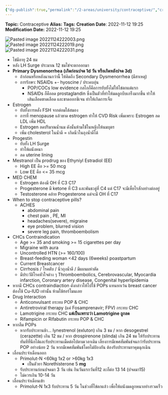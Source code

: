 ```yaml
---
{"dg-publish":true,"permalink":"/2-areas/university/contraceptive/","created":"2022-12-15T22:19:51.675+07:00","updated":"2025-10-06T19:53:11.458+07:00"}
---
```


**Topic:** Contraceptive
**Alias:**
**Tags:**
**Creation Date**: 2022-11-12 19:25
**Modification Date:** 2022-11-12 19:25

![Pasted image 20221124222003.png](/img/user/3%20Resources/Attachment/Pasted%20image%2020221124222003.png)
![Pasted image 20221124222019.png](/img/user/3%20Resources/Attachment/Pasted%20image%2020221124222019.png)
![Pasted image 20221124222031.png](/img/user/3%20Resources/Attachment/Pasted%20image%2020221124222031.png)

- ไข่มีอายุ 24 ชม
- หลัง LH Surge ประมาณ 12 ชมไข่จะตกออกมา
- **Primary Dysmenorrhea (เกิดก่อนปจด 1d วัน หรือเกิดหลังปจด 3d)**
	- ถ้าก่อนหรือหลังนานกว่านี้ ให้คิดถึง Secondary Dysmenorrhea (มีสาเหตุ)
	- การรักษา: NSAIDs +- hyoscine / ประคบอุ่น
		- POP/COCs low evidence กลไกก็คือการยับยั้งไม่ให้ไข่ตกแต่แรก
		- NSAIDs ก็คือลด prostaglandin ซึ่งเป็นตัวที่ทำให้มดลูกบีบเกร็งมากขึ้น ทำให้เส้นเลือดขาดเลือด และขาดออกซิเจน ทำให้เกิดการเจ็บ
- Estrogen
	- ยับยั้งการหลั่ง FSH จากต่อมใต้สมอง
	- การที่ menopause แล้วขาด estrogen ทำให้ CVD Risk เพิ่มเพราะ Estrogen ลด LDL เพิ่ม HDL
	- Estrogen ลดปริมาณน้ำนม ดังนั้นห้ามใช้ในหญิงให้นมบุตร
	- เพิ่ม cholesterol ในน้ำดี = เกิดนิ่วในถุงน้ำดีได้
- Progestin
	- ยับยั้ง LH Surge
	- ทำให้ผนังหนา
	- ลด uterine lining
- Mestranol เป็น prodrug ของ Ethyniyl Estradiol (EE)
	- High EE คือ >= 50 mcg
	- Low EE คือ <= 35 mcg
- MED CHEM
	- Estrogen ต้องมี OH ที่ C3 C17
	- Progesterone มี ketone ที่ C3 และพันธะคู่ที่ C4 แต่ C17 จะมีเหี้ยไรสักอย่างต่ออยู่
	- Testosterone คล้าย Progesterone แต่จะมี OH ที่ C17
- When to stop contraceptive pills?
	-  ACHES
		- abdominal pain
		- chest pain , PE, MI
		- headaches(severe), migraine
		- eye problem, blurred vision
		- severe leg pain, thromboembolism
- CHCs Contraindication
	- Age >= 35 and smoking >= 15 cigarettes per day
	- Migraine with aura
	- Uncontrolled HTN (>= 160/100)
	- Breast-feeding woman <42 days (6weeks) poastpartum
	- Current Breastcancer
	- Cirrhosis / โรคตับ / นิ่วถุงน้ำดี / มีแผนผห่าตัด
	- มีประวัติโรคหัวใจต่าง ๆ Thromboembolics, Cerebrovascular, Myocardia infarction, Coronary artery disease, Congenital hyperlipidemia
- หากมี CHCs contraindiaction ดังกล่าวให้ไปใช้ POPs แทนยกเว้น breast cancer ต้องใช้ Cu-IUD เท่านั้น ห้ามใช้ฮอร์โมนเลย
- Drug Interaction
	- Anticonvulsant กระทบ POP & CHC
	- Antiretroviral therapy (แค่ Fosamprenavir; FPV) กระทบ CHC
	- Lamotrigine กระทบ CHC **แต่เป็นเพราะว่า Lamotrigine ถูกลด**
	- Rifampicin or Rifabutin กระทบ POP & CHC
- หากลืม POPs
	- หากรับประทานช้า... lynestrenol (exluton) เกิน 3 ชม / หาก desogestrel (cerazette) เกิน 12 ชม / หาก drospirenone (slinda) เกิน 24 ชม ให้รับประทานทันทีที่นึกได้และรับประทานเม็ดต่อไปตามเวลาเดิม เลี่ยงการมีเพศสัมพันธ์จนกว่ารับประทาน POP อย่างน้อย 2 วัน หากมีเพศสัมพันธ์โดยไม่ป้องกัน ต้องรับประทานยาคุมฉุกเฉิน
- เลื่อนประจำเดือนออก
	- Primolut-N <60kg 1x2 or >60kg 1x3
		- เป็นตัวยา Norethisterone 5 **mg**
	- รับประทานก่อนปจดมา 3 วัน เช่น กินวันแรกวันที่12 ละก็ต่อ 13 14 (ปจดมา15)
	- ไม่ควรเกิน 10-14 วัน
- เลื่อนประจำเดือนเข้า
	- Primolut-N 1x3 รับประทาน 5 วัน ในช่วงที่ไข่ตกแล้ว เพื่อให้ผนังมดลูกหนาอย่างรวดเร็ว